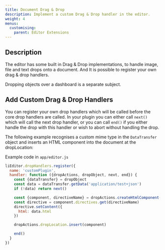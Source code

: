 ```yaml
---
title: Document Drag & Drop
description: Implement a custom Drag & Drop handler in the editor.
weight: 4
menus:
  customising:
    parent: Editor Extensions
---
```


## Description

The editor has some built in Drag & Drop implementations, to handle image, file and text drops onto a document. And It is possible to register your own drag & drop handlers.

Dropping objects over a dashboard is a separate subject.


## Add Custom Drag & Drop Handlers

You can register your own drop handlers which will be called before the core drop handlers
are called. In your plugin you can either call `next()` which will call the next drop handler, or you can call `end()` if you either handle the drop with this handler or wish to
abort without handling the drop.


The following example recognises a custom mime type in the `DataTransfer` object and inserts an HTML component into the document at the dropLocation:

Example code in `app/editor.js`
```js
liEditor.dropHandlers.register({
  name: 'customPlugin',
  handler: function ({dropActions, dropObject, next, end}) {
    const {dataTransfer} = dropObject
    const data = dataTransfer.getData('application/test+json')
    if (!data) return next()

    const {component, directiveName} = dropActions.createHtmlComponent()
    const directive = component.directives.get(directiveName)
    directive.setContent({
      html: data.html
    })

    dropActions.dropLocation.insert(component)

    end()
  }
})
```
